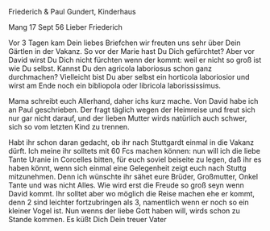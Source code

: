 Friederich & Paul Gundert, Kinderhaus

 Mang 17 Sept 56
Lieber Friederich

Vor 3 Tagen kam Dein liebes Briefchen wir freuten uns sehr über Dein Gärtlen in der Vakanz. So vor der Marie hast Du Dich gefürchtet? Aber vor David wirst Du Dich nicht fürchten wenn der kommt: weil er nicht so groß ist wie Du selbst. Kannst Du den agricola laboriosus schon ganz durchmachen? Vielleicht bist Du aber selbst ein horticola laboriosior und wirst am Ende noch ein bibliopola oder libricola laborississimus.

Mama schreibt euch Allerhand, daher ichs kurz mache. Von David habe ich an Paul geschrieben. Der fragt täglich wegen der Heimreise und freut sich nur gar nicht darauf, und der lieben Mutter wirds natürlich auch schwer, sich so vom letzten Kind zu trennen.

Habt ihr schon daran gedacht, ob ihr nach Stuttgardt einmal in die Vakanz dürft. Ich meine ihr solltets mit 60 Fcs machen können: nun will ich die liebe Tante Uranie in Corcelles bitten, für euch soviel beiseite zu legen, daß ihr es haben könnt, wenn sich einmal eine Gelegenheit zeigt euch nach Stuttg mitzunehmen. Denn ich wünschte ihr sähet eure Brüder, Großmutter, Onkel Tante und was nicht Alles. Wie wird erst die Freude so groß seyn wenn David kommt. Ihr solltet aber wo möglich die Reise machen ehe er kommt, denn 2 sind leichter fortzubringen als 3, namentlich wenn er noch so ein kleiner Vogel ist. Nun wenns der liebe Gott haben will, wirds schon zu Stande kommen. Es küßt Dich
 Dein treuer Vater

